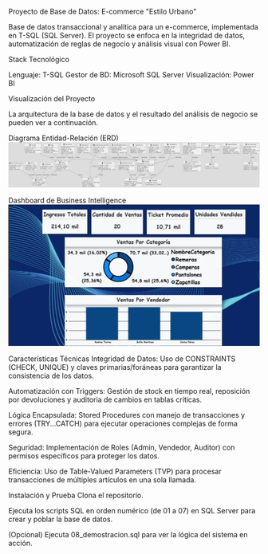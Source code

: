 Proyecto de Base de Datos: E-commerce "Estilo Urbano"

Base de datos transaccional y analítica para un e-commerce, implementada en T-SQL (SQL Server). El proyecto se enfoca en la integridad de datos, automatización de reglas de negocio y análisis visual con Power BI.

Stack Tecnológico

Lenguaje: T-SQL
Gestor de BD: Microsoft SQL Server
Visualización: Power BI

Visualización del Proyecto

La arquitectura de la base de datos y el resultado del análisis de negocio se pueden ver a continuación.

Diagrama Entidad-Relación (ERD)
![Diagrama de Base de Datos Estilo Urbano](https://raw.githubusercontent.com/MatiasCentofanti/Estilo_Urbano/main/docs/erd.png)

Dashboard de Business Intelligence
![Diagrama de Base de Datos Estilo Urbano](https://raw.githubusercontent.com/MatiasCentofanti/Estilo_Urbano/main/docs/Resumen_General.png)

Características Técnicas
Integridad de Datos: Uso de CONSTRAINTS (CHECK, UNIQUE) y claves primarias/foráneas para garantizar la consistencia de los datos.

Automatización con Triggers: Gestión de stock en tiempo real, reposición por devoluciones y auditoría de cambios en tablas críticas.

Lógica Encapsulada: Stored Procedures con manejo de transacciones y errores (TRY...CATCH) para ejecutar operaciones complejas de forma segura.

Seguridad: Implementación de Roles (Admin, Vendedor, Auditor) con permisos específicos para proteger los datos.

Eficiencia: Uso de Table-Valued Parameters (TVP) para procesar transacciones de múltiples artículos en una sola llamada.

Instalación y Prueba
Clona el repositorio.

Ejecuta los scripts SQL en orden numérico (de 01 a 07) en SQL Server para crear y poblar la base de datos.

(Opcional) Ejecuta 08_demostracion.sql para ver la lógica del sistema en acción.
